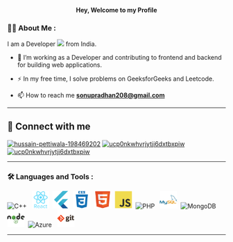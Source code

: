 
<div align="center">


   <b>Hey, Welcome to my Profile</b>




</div>
</div>


### :woman_technologist: About Me :
I am a Developer <img src="https://media.giphy.com/media/WUlplcMpOCEmTGBtBW/giphy.gif" width="30"> from India.
- :telescope: I’m working as a Developer and contributing to frontend and backend for building web applications.

- :zap: In my free time, I solve problems on GeeksforGeeks and Leetcode.
- 📫 How to reach me **sonupradhan208@gmail.com**

---

<h2 align="left">💬 Connect with me</h2>
<p align="left">

<a href="https://www.linkedin.com/in/sonu-pradhan-1379761a4/" target="blank"><img align="center" src="https://raw.githubusercontent.com/rahuldkjain/github-profile-readme-generator/master/src/images/icons/Social/linked-in-alt.svg" alt="hussain-pettiwala-198469202" height="30" width="40" /></a>
<a href="https://github.com/Sonu208" target="blank"><img align="center" src="https://cdn.pixabay.com/photo/2022/01/30/13/33/github-6980894_1280.png" alt="ucp0nkwhvrjytji6dxtbxpiw" height="30" width="40" /></a>
<a href="https://www.youtube.com/channel/UC1eNnTK9oC_GzqWw8Jk8KLg" target="blank"><img align="center" src="https://raw.githubusercontent.com/rahuldkjain/github-profile-readme-generator/master/src/images/icons/Social/youtube.svg" alt="ucp0nkwhvrjytji6dxtbxpiw" height="30" width="40" /></a>
</p>

---

### :hammer_and_wrench: Languages and Tools :
  <div>
    <img src="https://upload.wikimedia.org/wikipedia/commons/thumb/1/18/ISO_C%2B%2B_Logo.svg/800px-ISO_C%2B%2B_Logo.svg.png" title="C++" 
      alt="C++" width="40" height="40"/> &nbsp;
  <img src="https://github.com/devicons/devicon/blob/master/icons/react/react-original-wordmark.svg" title="React" alt="React" width="40" height="40"/>&nbsp;
  <img src="https://github.com/devicons/devicon/blob/master/icons/flutter/flutter-original.svg" title="Flutter" alt="Flutter" width="40" height="40"/>&nbsp;
  <img src="https://github.com/devicons/devicon/blob/master/icons/css3/css3-plain-wordmark.svg"  title="CSS3" alt="CSS" width="40" height="40"/>&nbsp;
  <img src="https://github.com/devicons/devicon/blob/master/icons/html5/html5-original.svg" title="HTML5" alt="HTML" width="40" height="40"/>&nbsp;
  <img src="https://github.com/devicons/devicon/blob/master/icons/javascript/javascript-original.svg" title="JavaScript" alt="JavaScript" width="40" height="40"/>&nbsp;
  <img src="https://upload.wikimedia.org/wikipedia/commons/thumb/2/27/PHP-logo.svg/640px-PHP-logo.svg.png" title="PHP" 
      alt="PHP" width="40" height="40"/> &nbsp;      
<img src="https://github.com/devicons/devicon/blob/master/icons/mysql/mysql-original-wordmark.svg" title="MySQL"  alt="MySQL" width="40" height="40"/>&nbsp;
  <img src="https://cdn.iconscout.com/icon/free/png-256/free-mongodb-5-1175140.png" title="MongoDB" 
      alt="MongoDB" width="40" height="40"/> &nbsp;   
  <img src="https://github.com/devicons/devicon/blob/master/icons/nodejs/nodejs-original-wordmark.svg" title="NodeJS" alt="NodeJS" width="40" height="40"/>&nbsp;
 <img src="https://upload.wikimedia.org/wikipedia/commons/thumb/f/fa/Microsoft_Azure.svg/1200px-Microsoft_Azure.svg.png" title="Azure" 
      alt="Azure" width="40" height="40"/> &nbsp;
  <img src="https://github.com/devicons/devicon/blob/master/icons/git/git-original-wordmark.svg" title="Git" **alt="Git" width="40" height="40"/>
</div>

---


